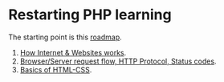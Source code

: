 # Restarting PHP learning 

The starting point is this [roadmap](https://github.com/thecodeholic/php-developer-roadmap).

1. [How Internet & Websites works](https://github.com/StPluto/php-learning/blob/main/1.%20How%20Internet%20%26%20Websites%20works.md).
2. [Browser/Server request flow, HTTP Protocol, Status codes](https://github.com/StPluto/php-learning/blob/main/src/2.%20Browser-Server%20request%20flow%2C%20HTTP%20Protocol%2C%20Status%20codes/index.md).
3. [Basics of HTML-CSS](https://github.com/StPluto/php-learning/blob/main/3.%20Basics%20of%20HTML-CSS.md).